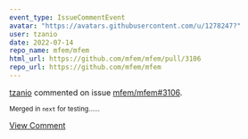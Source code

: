 ```yaml
---
event_type: IssueCommentEvent
avatar: "https://avatars.githubusercontent.com/u/1278247?"
user: tzanio
date: 2022-07-14
repo_name: mfem/mfem
html_url: https://github.com/mfem/mfem/pull/3106
repo_url: https://github.com/mfem/mfem
---
```


<a href='https://github.com/tzanio' target='_blank'>tzanio</a> commented on issue <a href='https://github.com/mfem/mfem/pull/3106' target='_blank'>mfem/mfem#3106</a>.

<small>Merged in `next` for testing......</small>

<a href='https://github.com/mfem/mfem/pull/3106' target='_blank'>View Comment</a>